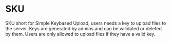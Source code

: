 # SKU
SKU short for Simple Keybased Upload, users needs a key to upload files to the server. Keys are generated by admins and can be validated or deleted by them. Users are only allowed to upload files if they have a valid key.
